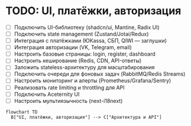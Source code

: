 # TODO: UI, платёжки, авторизация

- [ ] Подключить UI-библиотеку (shadcn/ui, Mantine, Radix UI)
- [ ] Подключить state management (Zustand/Jotai/Redux)
- [ ] Интеграция с платёжками (ЮKassa, СБП, QIWI — заглушки)
- [ ] Интеграция авторизации (VK, Telegram, email)
- [ ] Настроить базовые страницы: login, register, dashboard
- [ ] Настроить кеширование (Redis, CDN, API-ответы)
- [ ] Заложить stateless-архитектуру для масштабирования
- [ ] Подключить очереди для фоновых задач (RabbitMQ/Redis Streams)
- [ ] Настроить мониторинг и алерты (Prometheus/Grafana/Sentry)
- [ ] Реализовать rate limiting и throttling для API
- [ ] Подключить Aceternity UI
- [ ] Настроить мультиязычность (next-i18next)

```mermaid
flowchart TD
  B["UI, платёжки, авторизация"] --> C["Архитектура и API"]
```
 